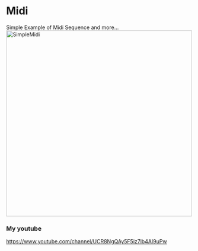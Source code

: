 # Midi
Simple Example of Midi Sequence and more...<br>
<img width="501" alt="SimpleMidi" src="https://user-images.githubusercontent.com/38092328/90405632-fc641380-e0de-11ea-94d5-7023e1454ba5.png">
### My youtube
https://www.youtube.com/channel/UCR8NgQAy5F5iz7lb4AI9uPw

